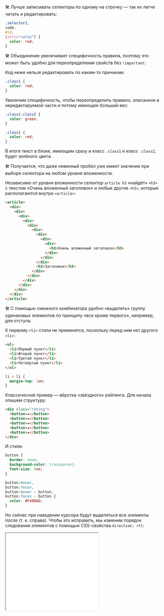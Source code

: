 🛠 Лучше записывать селекторы по одному на строчку — так их легче читать и редактировать:

```css
.selector1,
code,
#id,
[attr="value"] {
  color: red;
}
```

🛠 Объединение увеличивает специфичность правила, поэтому это может быть удобно для переопределения свойств без `!important`:

Код ниже нельзя редактировать по каким-то причинам:

```css
.class1 {
  color: red;
}
```

Увеличим специфичность, чтобы переопределить правило, описанное в нередактируемой части и потому имеющее больший вес:

```css
.class1.class2 {
  color: green;
}

.class1 {
  color: red;
}
```

В итоге текст в блоке, имеющем сразу и класс `.class1` и класс `.class2`, будет зелёного цвета.

🛠 Получается, что даже невинный пробел уже имеет значение при выборе селектора на любом уровне вложенности.

Независимо от уровня вложенности селектор `article h3` «найдёт» `<h3>` с текстом «Очень вложенный заголовок» и любые другие `<h3>`, которые располагаются внутри `<article>`:

```html
<article>
  <div>
    <div>
      <div>
        <div>
          <div>
            <div>
              <div>
                <div>
                  <div>
                    <h3>Очень вложенный заголовок</h3>
                  </div>
                </div>
              </div>
              <h3>Заголовок</h3>
            </div>
          </div>
        </div>
      </div>
    </div>
  </div>
</article>
```

🛠 С помощью смежного комбинатора удобно «выделять» группу одинаковых элементов по принципу «все кроме первого», например, для отступа.

К первому `<li>` стили не применятся, поскольку перед ним нет другого `<li>`:

```html
<ul>
  <li>Первый пункт</li>
  <li>Второй пункт</li>
  <li>Третий пункт</li>
  <li>Четвёртый пункт</li>
</ul>
```

```css
li + li {
  margin-top: 1em;
}
```

Классический пример — вёрстка «звёздного» рейтинга. Для начала опишем структуру:

```html
<div class="rating">
  <button>★</button>
  <button>★</button>
  <button>★</button>
  <button>★</button>
  <button>★</button>
</div>
```

И стили:

```css
button {
  border: none;
  background-color: transparent;
  font-size: 5em;
}

button:hover,
button:focus,
button:hover ~ button,
button:focus ~ button {
  color: #F498AD;
}
```

Но сейчас при наведении курсора будут выделяться все элементы _после_ (т. е. справа). Чтобы это исправить, мы изменим порядок следования элементов с помощью CSS-свойства `direction: rtl`:

<iframe title="Звёздный рейтинг" src="../demos/stars-rating/" height="250"></iframe>
